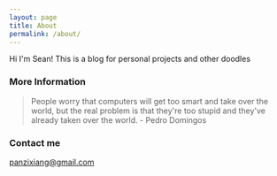 ```yaml
---
layout: page
title: About
permalink: /about/
---
```


Hi I'm Sean! This is a blog for personal projects and other doodles

### More Information

> People worry that computers will get too smart and take over the world, but the real problem is that they're too stupid and they've already taken over the world. - Pedro Domingos

### Contact me

[panzixiang@gmail.com](mailto:panzixiang@gmail.com)